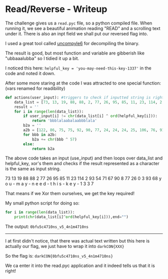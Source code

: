 # Read/Reverse - Writeup

The challenge gives us a `read.pyc` file, so a python compiled file.
When running it, we see a beautiful animation reading "READ" and a scrolling text under it.
There is also an inpt field we shall put our reversed flag into.

I used a great tool called [uncompyle6](https://github.com/rocky/python-uncompyle6) for decompiling the binary.

The result is good, but most function and variable are gibberish like "ubbaaalubba" so I tidied it up a bit.

I noticed this here: `helpful_key = 'you-may-need-this-key-1337'` in the code and noted it down.

After some more staring at the code I was attracted to one special function: (vars renamed for readibility)
```py
def actions(user_input): #triggers to check if inputted string is right
    data_list = [73, 13, 19, 88, 88, 2, 77, 26, 95, 85, 11, 23, 114, 2, 93, 54, 71, 67, 90, 8, 77, 26, 0, 3, 93, 68]
    result = ''
    for i in range(len(data_list)):
        if user_input[i] != chr(data_list[i] ^ ord(helpful_key[i])):
            return 'bbblalaabalaabbblala'
        b2a = ''
        a2b = [122, 86, 75, 75, 92, 90, 77, 24, 24, 24, 25, 106, 76, 91, 84, 80, 77, 25, 77, 81, 92, 25, 92, 87, 77, 80, 75, 92, 25, 74, 77, 75, 80, 87, 94, 25, 88, 74, 25, 95, 85, 88, 94]
        for bbb in a2b:
            b2a += chr(bbb ^ 57)
        else:
            return b2a
``` 

The above code takes an input (use_input) and then loops over data_list and helpful_key, xor's them and checks if the result represented as a character is the same as input string.

73 13 19 88 88 2 77 26 95 85 11 23 114 2 93 54 71 67 90 8 77 26 0 3 93 68
y  o  u  -  m  a y  -  n  e  e  d  -   t h  i  s  -  k  e y  -  1 3 3  7

That means if we Xor them ourselves, we get the key required!

My small python script for doing so:
```py
for i in range(len(data_list)):
	print(chr(data_list[i]^ord(helpful_key[i])),end="")
```
The output:
`0bfu5c4710ns_v5_4n1m4710ns`

-----------------------------

I at first didn't notice, that there was actual text written but this here is actually our flag, we just have to wrap it into `darkCON{XXX}`

So the flag is: `darkCON{0bfu5c4710ns_v5_4n1m4710ns}`

We ca enter it into the read.pyc application and it indeed tells us that it is right!


